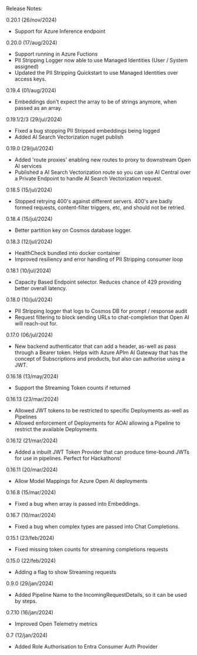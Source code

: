 Release Notes:

0.20.1 (26/nov/2024)
- Support for Azure Inference endpoint

0.20.0 (17/aug/2024)
- Support running in Azure Fuctions
- PII Stripping Logger now able to use Managed Identities (User / System assigned)
- Updated the PII Stripping Quickstart to use Managed Identities over access keys.

0.19.4 (01/aug/2024)
- Embeddings don't expect the array to be of strings anymore, when passed as an array.

0.19.1/2/3 (29/jul/2024)
- Fixed a bug stopping PII Stripped embeddings being logged
- Added AI Search Vectorization nuget publish

0.19.0 (29/jul/2024)
- Added 'route proxies' enabling new routes to proxy to downstream Open AI services
- Published a AI Search Vectorization route so you can use AI Central over a Private Endpoint to handle AI Search Vectorization request.

0.18.5 (15/jul/2024)
- Stopped retrying 400's against different servers. 400's are badly formed requests, content-filter triggers, etc, and should not be retried.

0.18.4 (15/jul/2024)
- Better partition key on Cosmos database logger.

0.18.3 (12/jul/2024)
- HealthCheck bundled into docker container
- Improved resiliency and error handling of PII Stripping consumer loop

0.18.1 (10/jul/2024)
- Capacity Based Endpoint selector. Reduces chance of 429 providing better overall latency.

0.18.0 (10/jul/2024)
- PII Stripping logger that logs to Cosmos DB for prompt / response audit
- Request filtering to block sending URLs to chat-completion that Open AI will reach-out for.

0.17.0 (06/jul/2024)
- New backend authenticator that can add a header, as-well as pass through a Bearer token. Helps with Azure APIm AI Gateway that has the concept of Subscriptions and products, but also can authorise using a JWT.

0.16.18 (13/may/2024)
- Support the Streaming Token counts if returned

0.16.13 (23/mar/2024)
- Allowed JWT tokens to be restricted to specific Deployments as-well as Pipelines
- Allowed enforcement of Deployments for AOAI allowing a Pipeline to restrict the available Deployments

0.16.12 (21/mar/2024)
- Added a inbuilt JWT Token Provider that can produce time-bound JWTs for use in pipelines. Perfect for Hackathons!

0.16.11 (20/mar/2024)
- Allow Model Mappings for Azure Open AI deployments

0.16.8 (15/mar/2024)
- Fixed a bug when array is passed into Embeddings.

0.16.7 (10/mar/2024)
- Fixed a bug when complex types are passed into Chat Completions.

0.15.1 (23/feb/2024)
- Fixed missing token counts for streaming completions requests

0.15.0 (22/feb/2024)
- Adding a flag to show Streaming requests

0.9.0 (29/jan/2024)
- Added Pipeline Name to the IncomingRequestDetails, so it can be used by steps. 

0.7.10 (16/jan/2024)
- Improved Open Telemetry metrics

0.7 (12/jan/2024)
- Added Role Authorisation to Entra Consumer Auth Provider
